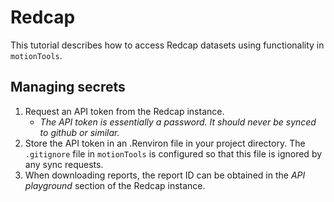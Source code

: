 Redcap
====================================
This tutorial describes how to access Redcap datasets using functionality in `motionTools`.

## Managing secrets
1. Request an API token from the Redcap instance.
    * *The API token is essentially a password. It should never be synced to github or similar.*
2. Store the API token in an .Renviron file in your project directory. The `.gitignore` file in `motionTools` is configured so that this file is ignored by any sync requests.
3. When downloading reports, the report ID can be obtained in the *API playground* section of the Redcap instance.
